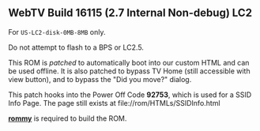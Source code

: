 ## WebTV Build 16115 (2.7 Internal Non-debug) LC2

For `US-LC2-disk-0MB-8MB` only.

Do not attempt to flash to a BPS or LC2.5.

This ROM is *patched* to automatically boot into our custom HTML and can be used offline.
It is also patched to bypass TV Home (still accessible with view button), and to bypass the "Did you move?" dialog.

This patch hooks into the Power Off Code **92753**, which is used for a SSID Info Page.
The page still exists at file://rom/HTMLs/SSIDInfo.html

**[rommy](https://github.com/wtvemac/rommy)** is required to build the ROM.
